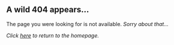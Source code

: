 ## A wild 404 appears...
The page you were looking for is not available. *Sorry about that...*

*Click [here](https://johndah4x0r.github.io) to return to the homepage.*
